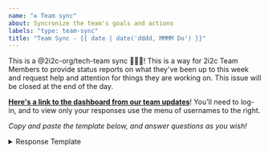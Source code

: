 ```yaml
---
name: "♻ Team sync"
about: Syncronize the team's goals and actions
labels: "type: team-sync"
title: "Team Sync - {{ date | date('dddd, MMMM Do') }}"
---
```


This is a @2i2c-org/tech-team sync 🎉🎉🎉! This is a way for 2i2c Team Members to provide status reports on what they've been up to this week and request help and attention for things they are working on. This issue will be closed at the end of the day.

[**Here's a link to the dashboard from our team updates**](https://app.geekbot.com/dashboard/standup/92117/view/timeline)!
You'll need to log-in, and to view only your responses use the menu of usernames to the right.

_Copy and paste the template below, and answer questions as you wish!_

<details>
<summary>Response Template</summary>

```
**Thanks I'd like to give 🙌**
- So-and-so helped me out a lot with XXX...
- Thanks for Jo's work on the XXX repo...

**Updates from last week ✔**
- I worked towards deliverable: <link-to-deliverable>
- I had a meeting with ABC

**Challenges I faced and things I'd like assistance with 🙏**
- I had a hard time figuring out ...
- Could somebody take a look at ...

**My availability for next week**
- I'll be off on XXX day...
- I've got several meetings this week...
```

</details>

